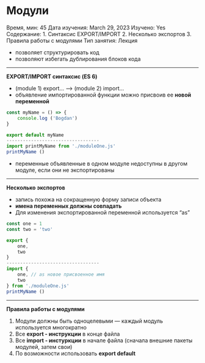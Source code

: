 # Модули

Время, мин: 45
Дата изучения: March 29, 2023
Изучено: Yes
Содержание: 1. Синтаксис EXPORT/IMPORT
2. Несколько экспортов
3. Правила работы с модулями
Тип занятия: Лекция

- позволяет структурировать код
- позволяют избегать дублирования блоков кода

---

**EXPORT/IMPORT синтаксис (ES 6)**

- (module 1) export… —> (module 2) import…
- объявление импортированной функции можно присвоив ее **новой переменной**

```jsx
const myName = () => {
	console.log ('Bogdan')
}

export default myName
----------------------------------
import printMyName from './moduleOne.js'
printMyName ()
```

- переменные объявленные в одном модуле недоступны в другом модуле, если они не экспортированы

---

**Несколько экспортов**

- запись похожа на сокращенную форму записи объекта
- **имена переменных должны совпадать**
- Для изменения экспортированной переменной используется “as”

```jsx
const one = 1
const two = 'two'

export {
	one,
	two
}
----------------------------------
import {
	one, // as новое присвоенное имя
	two
} from './moduleOne.js'
printMyName ()
```

---

**Правила работы с модулями** 

1. Модули должны быть одноцелевыми — каждый модуль используется многократно
2. Все **export - инструкции** в конце файла
3. Все **import - инстуркции** в начале файла (сначала внешние пакеты модулей, затем свои) 
4. По возможности использовать **export default**